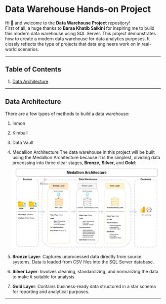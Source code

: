 # Data Warehouse Hands-on Project

Hi 👋 and welcome to the **Data Warehouse Project** repository!  
First of all, a huge thanks to **Baraa Khatib Salkini** for inspiring me to build this modern data warehouse using SQL Server. This project demonstrates how to create a modern data warehouse for data analytics purposes. It closely reflects the type of projects that data engineers work on in real-world scenarios.

---
## Table of Contents

1. [Data Architecture](#data-architecture)
---

## Data Architecture

There are a few types of methods to build a data warehouse:
1. Inmon
2. Kimball
3. Data Vault
4. Medallion Architecture
The data warehouse in this project will be built using the Medallion Architecture because it is the simplest, dividing data processing into three clear stages, **Bronze**, **Silver**, and **Gold**:
![](https://github.com/Mufalta/SQL-Data-Warehouse-Project/blob/main/images/Data-Architecture.png)

1. **Bronze Layer**: Captures unprocessed data directly from source systems. Data is loaded from CSV files into the SQL Server database.
2. **Silver Layer**: Involves cleaning, standardizing, and normalizing the data to make it suitable for analysis.
3. **Gold Layer**: Contains business-ready data structured in a star schema for reporting and analytical purposes.

---
